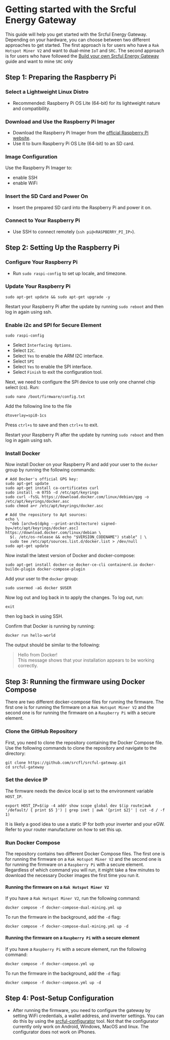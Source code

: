 # Getting started with the Srcful Energy Gateway

This guide will help you get started with the Srcful Energy Gateway. Depending on your hardware, you can choose between two different approaches to get started. The first approach is for users who have a `Rak Hotspot Miner V2` and want to dual-mine `IoT` and `SRC`. The second approach is for users who have followed the [Build your own Srcful Energy Gateway](diy.md) guide and want to mine `SRC` only

## Step 1: Preparing the Raspberry Pi

### Select a Lightweight Linux Distro

- Recommended: Raspberry Pi OS Lite (64-bit) for its lightweight nature and compatibility.

### Download and Use the Raspberry Pi Imager

- Download the Raspberry Pi Imager from the [official Raspberry Pi website](https://www.raspberrypi.org/software/).
- Use it to burn Raspberry Pi OS Lite (64-bit) to an SD card.

### Image Configuration
Use the Raspberry Pi Imager to:
 - enable SSH
 - enable WiFi

### Insert the SD Card and Power On

- Insert the prepared SD card into the Raspberry Pi and power it on.

### Connect to Your Raspberry Pi

- Use SSH to connect remotely (`ssh pi@<RASPBERRY_PI_IP>`).

## Step 2: Setting Up the Raspberry Pi

### Configure Your Raspberry Pi

- Run `sudo raspi-config` to set up locale, and timezone.

### Update Your Raspberry Pi

```shell
sudo apt-get update && sudo apt-get upgrade -y
```

Restart your Raspberry Pi after the update by running `sudo reboot` and then log in again using ssh.

### Enable i2c and SPI for Secure Element

```shell
sudo raspi-config
```

- Select `Interfacing Options`.
- Select `I2C`.
- Select `Yes` to enable the ARM I2C interface.
- Select `SPI`
- Select `Yes` to enable the SPI interface.
- Select `Finish` to exit the configuration tool.

Next, we need to configure the SPI device to use only one channel chip select (cs). Run:

```shell
sudo nano /boot/firmware/config.txt
```

Add the following line to the file 

```shell
dtoverlay=spi0-1cs
```

Press `ctrl+s` to save and then `ctrl+x` to exit.

Restart your Raspberry Pi after the update by running `sudo reboot` and then log in again using ssh.

### Install Docker

Now install Docker on your Raspberry Pi and add your user to the `docker` group by running the following commands:

```shell
# Add Docker's official GPG key:
sudo apt-get update
sudo apt-get install ca-certificates curl
sudo install -m 0755 -d /etc/apt/keyrings
sudo curl -fsSL https://download.docker.com/linux/debian/gpg -o /etc/apt/keyrings/docker.asc
sudo chmod a+r /etc/apt/keyrings/docker.asc

# Add the repository to Apt sources:
echo \
  "deb [arch=$(dpkg --print-architecture) signed-by=/etc/apt/keyrings/docker.asc] https://download.docker.com/linux/debian \
  $(. /etc/os-release && echo "$VERSION_CODENAME") stable" | \
  sudo tee /etc/apt/sources.list.d/docker.list > /dev/null
sudo apt-get update
```

Now install the latest version of Docker and docker-compose:

```shell
sudo apt-get install docker-ce docker-ce-cli containerd.io docker-buildx-plugin docker-compose-plugin
```

Add your user to the `docker` group:

```shell
sudo usermod -aG docker $USER
```

Now log out and log back in to apply the changes. To log out, run:
```shell
exit
```

then log back in using SSH.

Confirm that Docker is running by running: 

```shell
docker run hello-world
```

The output should be similar to the following:



> Hello from Docker!  
> This message shows that your installation appears to be working correctly.


## Step 3: Running the firmware using Docker Compose

There are two different docker-compose files for running the firmware. The first one is for running the firmware on a `Rak Hotspot Miner V2` and the second one is for running the firmware on a `Raspberry Pi` with a secure element.

### Clone the GitHub Repository

First, you need to clone the repository containing the Docker Compose file. Use the following commands to clone the repository and navigate to the directory:

```shell
git clone https://github.com/srcfl/srcful-gateway.git
cd srcful-gateway
```

### Set the device IP
The firmware needs the device local ip set to the environment variable `HOST_IP`.

```shell
export HOST_IP=$(ip -4 addr show scope global dev $(ip route|awk '/default/ { print $5 }') | grep inet | awk '{print $2}' | cut -d / -f 1)
```

It is likely a good idea to use a static IP for both your inverter and your eGW. Refer to your router manufacturer on how to set this up.

### Run Docker Compose

The repository contains two different Docker Compose files. The first one is for running the firmware on a `Rak Hotspot Miner V2` and the second one is for running the firmware on a `Raspberry Pi` with a secure element. Regardless of which command you will run, it might take a few minutes to download the necessary Docker images the first time you run it.

#### Running the firmware on a `Rak Hotspot Miner V2`

If you have a `Rak Hotspot Miner V2`, run the following command:

```shell
docker compose -f docker-compose-dual-mining.yml up
```

To run the firmware in the background, add the `-d` flag:

```shell
docker compose -f docker-compose-dual-mining.yml up -d
```

#### Running the firmware on a `Raspberry Pi` with a secure element

If you have a `Raspberry Pi` with a secure element, run the following command:

```shell
docker compose -f docker-compose.yml up
```

To run the firmware in the background, add the `-d` flag:

```shell
docker compose -f docker-compose.yml up -d
```

## Step 4: Post-Setup Configuration

- After running the firmware, you need to configure the gateway by setting WiFi credentials, a wallet address, and inverter settings. You can do this by using the [srcful-configurator](https://configurator.srcful.io/) tool. Not that the configurator currently only work on Android, Windows, MacOS and linux. The configurator does not work on iPhones.
